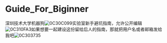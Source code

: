 # Guide_For_Biginner
深圳技术大学机器狗![0C30C099](https://github.com/APLaS-Plus/Guide_For_Biginner/assets/148991983/e70ff05b-dfd1-44e5-9734-d0f05618a570)实验室新手避坑指南，允许公开编辑
![0C310FA3](https://github.com/APLaS-Plus/Guide_For_Biginner/assets/148991983/3144f49f-d33a-4560-917a-bf38ad11e16f)如果想要一起建设这份留给后人的指南，那就把用户名或者邮箱发给我吧![0C303735](https://github.com/APLaS-Plus/Guide_For_Biginner/assets/148991983/3489d211-18b0-495a-86f7-f2008161f271)
